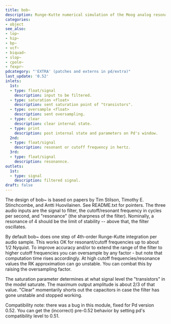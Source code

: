 ```yaml
---
title: bob~
description: Runge-Kutte numerical simulation of the Moog analog resonant filter
categories:
- object
see_also:
- lop~
- hip~
- bp~
- vcf~
- biquad~
- slop~
- cpole~
- fexpr~
pdcategory: "'EXTRA' (patches and externs in pd/extra)"
last_update: '0.52'
inlets:
  1st:
  - type: float/signal
    description: input to be filtered.
  - type: saturation <float>
    description: sent saturation point of "transistors".
  - type: oversample <float>
    description: sent oversampling.
  - type: clear
    description: clear internal state.
  - type: print
    description: post internal state and parameters on Pd's window.
  2nd:
  - type: float/signal
    description: resonant or cutoff frequency in hertz.
  3rd:
  - type: float/signal
    description: resonannce.
outlets:
  1st:
  - type: signal
    description: filtered signal.
draft: false
---
```

The design of bob~ is based on papers by Tim Stilson, Timothy E. Stinchcombe, and Antti Huovilainen. See README.txt for pointers. The three audio inputs are the signal to filter, the cutoff/resonant frequency in cycles per second, and "resonance" (the sharpness of the filter). Nominally, a resonance of 4 should be the limit of stability -- above that, the filter oscillates.

By default bob~ does one step of 4th-order Runge-Kutte integration per audio sample. This works OK for resonant/cutoff frequencies up to about 1/2 Nyquist. To improve accuracy and/or to extend the range of the filter to higher cutoff frequencies you can oversample by any factor - but note that computation time rises accordingly. At high cutoff frequencies/resonance values the RK approximation can go unstable. You can combat this by raising the oversampling factor.

The saturation parameter determines at what signal level the "transistors" in the model saturate. The maximum output amplitude is about 2/3 of that value. "Clear" momentarily shorts out the capacitors in case the filter has gone unstable and stopped working.

Compatibility note: there was a bug in this module, fixed for Pd version 0.52. You can get the (incorrect) pre-0.52 behavior by setting pd's compatibility level to 0.51.